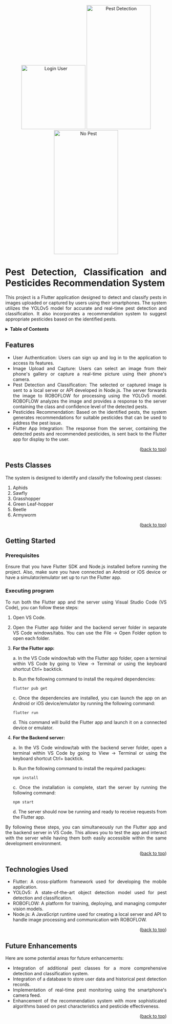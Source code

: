 <a name="readme-top"></a>

<div align="justify">
<p align="center">
<img src="https://github.com/Yasir-Rana/FYP-Pest-Detection-Flutter-App/assets/99634661/40a8bc3e-669c-4a73-bf52-9a9f18743824" alt="Login User" width="200" />

<img src="https://github.com/Yasir-Rana/FYP-Pest-Detection-Flutter-App/assets/99634661/71408f39-ab0a-4e13-8c14-932d9fd0003b" alt="Pest Detection" width="200" height="387" />

<img src="https://github.com/Yasir-Rana/FYP-Pest-Detection-Flutter-App/assets/99634661/861d0b14-43d5-4280-9a1f-4be99cd60933" alt="No Pest" width="200" height="387" />
</p>


# Pest Detection, Classification and Pesticides Recommendation System

This project is a Flutter application designed to detect and classify pests in images uploaded or captured by users using their smartphones. The system utilizes the YOLOv5 model for accurate and real-time pest detection and classification. It also incorporates a recommendation system to suggest appropriate pesticides based on the identified pests.

<details>
<summary><strong>Table of Contents</strong></summary>

- [Features](#features)
- [Pests Classes](#pests-classes)
- [Getting Started](#getting-started)
  - [Prerequisites](#prerequisites)
  - [Executing program](#executing-program)
- [Technologies Used](#technologies-used)
- [Future Enhancements](#future-enhancements)

</details>

## Features
+ User Authentication: Users can sign up and log in to the application to access its features.
+ Image Upload and Capture: Users can select an image from their phone's gallery or capture a real-time picture using their phone's camera.
+ Pest Detection and Classification: The selected or captured image is sent to a local server or API developed in Node.js. The server forwards the image to ROBOFLOW for processing using the YOLOv5 model. ROBOFLOW analyzes the image and provides a response to the server containing the class and confidence level of the detected pests.
+ Pesticides Recommendation: Based on the identified pests, the system generates recommendations for suitable pesticides that can be used to address the pest issue.
+ Flutter App Integration: The response from the server, containing the detected pests and recommended pesticides, is sent back to the Flutter app for display to the user.

<p align="right">(<a href="#readme-top">back to top</a>)</p>

## Pests Classes

The system is designed to identify and classify the following pest classes:

1. Aphids
1. Sawfly
1. Grasshopper
1. Green Leaf-hopper
1. Beetle
1. Armyworm

<p align="right">(<a href="#readme-top">back to top</a>)</p>

## Getting Started

### Prerequisites

Ensure that you have Flutter SDK and Node.js installed before running the project. Also, make sure you have connected an Android or iOS device or have a simulator/emulator set up to run the Flutter app.


### Executing program

To run both the Flutter app and the server using Visual Studio Code (VS Code), you can follow these steps:

1. Open VS Code.

1. Open the Flutter app folder and the backend server folder in separate VS Code windows/tabs. You can use the File -> Open Folder option to open each folder.
1. **For the Flutter app:**

   a. In the VS Code window/tab with the Flutter app folder, open a terminal within VS Code by going to View -> Terminal or using the keyboard shortcut Ctrl+ backtick.

   b. Run the following command to install the required dependencies:

   ```shell
   flutter pub get
   ```
   c. Once the dependencies are installed, you can launch the app on an Android or iOS device/emulator by running the following command:

   ```shell
   flutter run
   ```
   d. This command will build the Flutter app and launch it on a connected device or emulator.

1. **For the Backend server:**

   a. In the VS Code window/tab with the backend server folder, open a terminal within VS Code by going to View -> Terminal or using the keyboard shortcut Ctrl+ backtick.
   
   b. Run the following command to install the required packages:

   ```shell
   npm install
   ```
   c. Once the installation is complete, start the server by running the following command:

   ```shell
   npm start
   ```
   d. The server should now be running and ready to receive requests from the Flutter app.

By following these steps, you can simultaneously run the Flutter app and the backend server in VS Code. This allows you to test the app and interact with the server while having them both easily accessible within the same development environment.

<p align="right">(<a href="#readme-top">back to top</a>)</p>
   

## Technologies Used

+ Flutter: A cross-platform framework used for developing the mobile application.
+ YOLOv5: A state-of-the-art object detection model used for pest detection and classification.
+ ROBOFLOW: A platform for training, deploying, and managing computer vision models.
+ Node.js: A JavaScript runtime used for creating a local server and API to handle image processing and communication with ROBOFLOW.

<p align="right">(<a href="#readme-top">back to top</a>)</p>


## Future Enhancements

Here are some potential areas for future enhancements:

+ Integration of additional pest classes for a more comprehensive detection and classification system.
+ Integration of a database to store user data and historical pest detection records.
+ Implementation of real-time pest monitoring using the smartphone's camera feed.
+ Enhancement of the recommendation system with more sophisticated algorithms based on pest characteristics and pesticide effectiveness.

<p align="right">(<a href="#readme-top">back to top</a>)</p>

</div>
